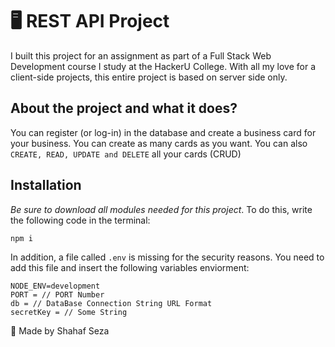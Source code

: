 # :desktop_computer: REST API Project

I built this project for an assignment as part of a Full Stack Web Development course I study at the HackerU College.
With all my love for a client-side projects, this entire project is based on server side only.

## About the project and what it does?
You can register (or log-in) in the database and create a business card for your business. You can create as many cards as you want.
You can also `CREATE, READ, UPDATE and DELETE` all your cards (CRUD)

## Installation
*Be sure to download all modules needed for this project*. To do this, write the following code in the terminal:

```
npm i  
```


In addition, a file called `.env` is missing for the security reasons.
You need to add this file and insert the following variables enviorment:

```
NODE_ENV=development
PORT = // PORT Number
db = // DataBase Connection String URL Format
secretKey = // Some String
```

:star2:	Made by Shahaf Seza

